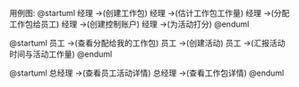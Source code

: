 用例图:
@startuml
经理 ->(创建工作包)
经理 ->(估计工作包工作量)
经理 ->(分配工作包给员工)
经理 ->(创建控制账户)
经理 ->(为活动打分)
@enduml

@startuml
员工 ->(查看分配给我的工作包)
员工 ->(创建活动)
员工 ->(汇报活动时间与活动工作量)
@enduml

@startuml
总经理 ->(查看员工活动详情)
总经理 ->(查看工作包详情)
@enduml